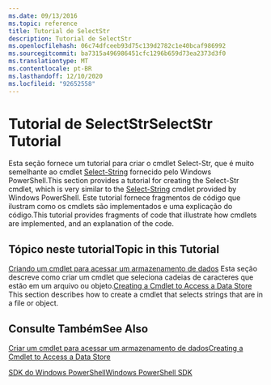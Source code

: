```yaml
---
ms.date: 09/13/2016
ms.topic: reference
title: Tutorial de SelectStr
description: Tutorial de SelectStr
ms.openlocfilehash: 06c74dfceeb93d75c139d2782c1e40bcaf986992
ms.sourcegitcommit: ba7315a496986451cfc1296b659d73ea2373d3f0
ms.translationtype: MT
ms.contentlocale: pt-BR
ms.lasthandoff: 12/10/2020
ms.locfileid: "92652558"
---
```

# <a name="selectstr-tutorial"></a><span data-ttu-id="45725-103">Tutorial de SelectStr</span><span class="sxs-lookup"><span data-stu-id="45725-103">SelectStr Tutorial</span></span>

<span data-ttu-id="45725-104">Esta seção fornece um tutorial para criar o cmdlet Select-Str, que é muito semelhante ao cmdlet [Select-String](/powershell/module/microsoft.powershell.utility/select-string) fornecido pelo Windows PowerShell.</span><span class="sxs-lookup"><span data-stu-id="45725-104">This section provides a tutorial for creating the Select-Str cmdlet, which is very similar to the [Select-String](/powershell/module/microsoft.powershell.utility/select-string) cmdlet provided by Windows PowerShell.</span></span> <span data-ttu-id="45725-105">Este tutorial fornece fragmentos de código que ilustram como os cmdlets são implementados e uma explicação do código.</span><span class="sxs-lookup"><span data-stu-id="45725-105">This tutorial provides fragments of code that illustrate how cmdlets are implemented, and an explanation of the code.</span></span>

## <a name="topic-in-this-tutorial"></a><span data-ttu-id="45725-106">Tópico neste tutorial</span><span class="sxs-lookup"><span data-stu-id="45725-106">Topic in this Tutorial</span></span>

<span data-ttu-id="45725-107">[Criando um cmdlet para acessar um armazenamento de dados](./creating-a-cmdlet-to-access-a-data-store.md) Esta seção descreve como criar um cmdlet que seleciona cadeias de caracteres que estão em um arquivo ou objeto.</span><span class="sxs-lookup"><span data-stu-id="45725-107">[Creating a Cmdlet to Access a Data Store](./creating-a-cmdlet-to-access-a-data-store.md) This section describes how to create a cmdlet that selects strings that are in a file or object.</span></span>

## <a name="see-also"></a><span data-ttu-id="45725-108">Consulte Também</span><span class="sxs-lookup"><span data-stu-id="45725-108">See Also</span></span>

[<span data-ttu-id="45725-109">Criar um cmdlet para acessar um armazenamento de dados</span><span class="sxs-lookup"><span data-stu-id="45725-109">Creating a Cmdlet to Access a Data Store</span></span>](./creating-a-cmdlet-to-access-a-data-store.md)

[<span data-ttu-id="45725-110">SDK do Windows PowerShell</span><span class="sxs-lookup"><span data-stu-id="45725-110">Windows PowerShell SDK</span></span>](../windows-powershell-reference.md)
